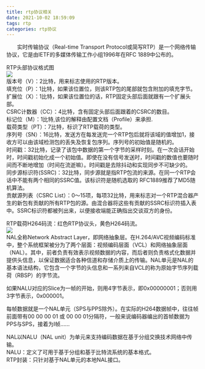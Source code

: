 ```yaml
---
title: rtp协议相关
date: 2021-10-02 18:59:09
tags: rtp
categories: rtp协议
---
```

&emsp;&emsp;实时传输协议（Real-time Transport Protocol或简写RTP）是一个网络传输协议，它是由IETF的多媒体传输工作小组1996年在RFC 1889中公布的。
 <!-- more -->

RTP头部协议格式图  
![](1.png)  
版本号（V）：2比特，用来标志使用的RTP版本。  
填充位（P）：1比特，如果该位置位，则该RTP包的尾部就包含附加的填充字节。  
扩展位（X）：1比特，如果该位置位的话，RTP固定头部后面就跟有一个扩展头部。  
CSRC计数器（CC）：4比特，含有固定头部后面跟着的CSRC的数目。  
标记位（M）：1比特,该位的解释由配置文档（Profile）来承担.  
载荷类型（PT）：7比特，标识了RTP载荷的类型。  
序列号（SN）：16比特，发送方在每发送完一个RTP包后就将该域的值增加1，接收方可以由该域检测包的丢失及恢复包序列。序列号的初始值是随机的。  
时间戳：32比特，记录了该包中数据的第一个字节的采样时刻。在一次会话开始时，时间戳初始化成一个初始值。即使在没有信号发送时，时间戳的数值也要随时间而不断地增加（时间在流逝嘛）。时间戳是去除抖动和实现同步不可缺少的。  
同步源标识符(SSRC)：32比特，同步源就是指RTP包流的来源。在同一个RTP会话中不能有两个相同的SSRC值。该标识符是随机选取的 RFC1889推荐了MD5随机算法。  
贡献源列表（CSRC List）：0～15项，每项32比特，用来标志对一个RTP混合器产生的新包有贡献的所有RTP包的源。由混合器将这些有贡献的SSRC标识符插入表中。SSRC标识符都被列出来，以便接收端能正确指出交谈双方的身份。  

RTP载荷H264码流：红色RTP协议头，黄色H264码流。  
![](2.png)  
NAL全称Network Abstract Layer，即网络抽象层。在H.264/AVC视频编码标准中，整个系统框架被分为了两个层面：视频编码层面（VCL）和网络抽象层面（NAL）。其中，前者负责有效表示视频数据的内容，而后者则负责格式化数据并提供头信息，以保证数据适合各种信道和存储介质上的传输。NAL单元是NAL的基本语法结构，它包含一个字节的头信息和一系列来自VCL的称为原始字节序列载荷（RBSP）的字节流。  

如果NALU对应的Slice为一帧的开始，则用4字节表示，即0x00000001；否则用3字节表示，0x000001。  

每帧数据就是一个NAL单元（SPS与PPS除外）。在实际的H264数据帧中，往往帧前面带有00 00 00 01 或 00 00 01分隔符，一般来说编码器编出的首帧数据为PPS与SPS，接着为I帧……  

NAL以NALU（NAL unit）为单元来支持编码数据在基于分组交换技术网络中传输。  
NALU：定义了可用于基于分组和基于比特流系统的基本格式。  
RTP封装：只针对基于NAL单元的本地NAL接口。  
